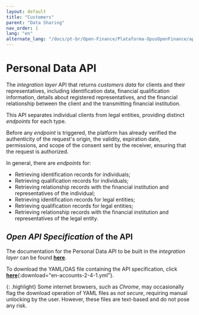 ```yaml
---
layout: default
title: "Customers"
parent: "Data Sharing"
nav_order: 1
lang: "en"
alternate_lang: "/docs/pt-br/Open-Finance/Plataforma-OpusOpenFinance/apis/Dados-Cadastrais/"
---
```


# Personal Data API

The *integration layer* API that returns *customers data* for clients and their representatives, including identification data, financial qualification information, details about registered representatives, and the financial relationship between the client and the transmitting financial institution.

This API separates individual clients from legal entities, providing distinct *endpoints* for each type.

Before any *endpoint* is triggered, the platform has already verified the authenticity of the request's origin, the validity, expiration date, permissions, and scope of the consent sent by the receiver, ensuring that the request is authorized.

In general, there are *endpoints* for:

- Retrieving identification records for individuals;
- Retrieving qualification records for individuals;
- Retrieving relationship records with the financial institution and representatives of the individual;
- Retrieving identification records for legal entities;
- Retrieving qualification records for legal entities;
- Retrieving relationship records with the financial institution and representatives of the legal entity.

## *Open API Specification* of the API

The documentation for the Personal Data API to be built in the *integration layer* can be found [**here**][API-Dados-cadastrais].

To download the YAML/OAS file containing the API specification, click [**here**](en-accounts-2-4-1.yml){:download="en-accounts-2-4-1.yml"}.

{: .highlight}
Some internet browsers, such as *Chrome*, may occasionally flag the download operation of YAML files as *not secure*, requiring manual unlocking by the user. However, these files are text-based and do not pose any risk.

[API-Dados-cadastrais]: ../../../../swagger-ui/index.html?api=en-Dados-cadastrais
